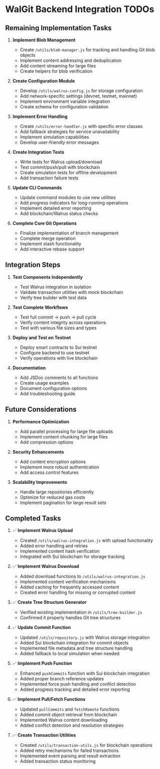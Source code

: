 # WalGit Backend Integration TODOs

## Remaining Implementation Tasks

1. **Implement Blob Management**
   - Create `/utils/blob-manager.js` for tracking and handling Git blob objects
   - Implement content addressing and deduplication
   - Add content streaming for large files
   - Create helpers for blob verification

2. **Create Configuration Module**
   - Develop `/utils/walrus-config.js` for storage configuration
   - Add network-specific settings (devnet, testnet, mainnet)
   - Implement environment variable integration
   - Create schema for configuration validation

3. **Implement Error Handling**
   - Create `/utils/error-handler.js` with specific error classes
   - Add fallback strategies for service unavailability
   - Implement simulation capabilities
   - Develop user-friendly error messages

4. **Create Integration Tests**
   - Write tests for Walrus upload/download
   - Test commit/push/pull with blockchain
   - Create simulation tests for offline development
   - Add transaction failure tests

5. **Update CLI Commands**
   - Update command modules to use new utilities
   - Add progress indicators for long-running operations
   - Implement detailed error reporting
   - Add blockchain/Walrus status checks

6. **Complete Core Git Operations**
   - Finalize implementation of branch management
   - Complete merge operation
   - Implement stash functionality
   - Add interactive rebase support

## Integration Steps

1. **Test Components Independently**
   - Test Walrus integration in isolation
   - Validate transaction utilities with mock blockchain
   - Verify tree builder with test data

2. **Test Complete Workflows**
   - Test full commit → push → pull cycle
   - Verify content integrity across operations
   - Test with various file sizes and types

3. **Deploy and Test on Testnet**
   - Deploy smart contracts to Sui testnet
   - Configure backend to use testnet
   - Verify operations with live blockchain

4. **Documentation**
   - Add JSDoc comments to all functions
   - Create usage examples
   - Document configuration options
   - Add troubleshooting guide

## Future Considerations

1. **Performance Optimization**
   - Add parallel processing for large file uploads
   - Implement content chunking for large files
   - Add compression options

2. **Security Enhancements**
   - Add content encryption options
   - Implement more robust authentication
   - Add access control features

3. **Scalability Improvements**
   - Handle large repositories efficiently
   - Optimize for reduced gas costs
   - Implement pagination for large result sets

## Completed Tasks

1. ✅ **Implement Walrus Upload**
   - Created `/utils/walrus-integration.js` with upload functionality
   - Added error handling and retries
   - Implemented content hash verification
   - Integrated with Sui blockchain for storage tracking

2. ✅ **Implement Walrus Download**
   - Added download functions to `/utils/walrus-integration.js`
   - Implemented content verification mechanisms
   - Added caching for frequently accessed content
   - Created error handling for missing or corrupted content

3. ✅ **Create Tree Structure Generator**
   - Verified existing implementation in `/utils/tree-builder.js`
   - Confirmed it properly handles Git tree structures

4. ✅ **Update Commit Function**
   - Updated `/utils/repository.js` with Walrus storage integration
   - Added Sui blockchain integration for commit objects
   - Implemented file metadata and tree structure handling
   - Added fallback to local simulation when needed

5. ✅ **Implement Push Function**
   - Enhanced `pushCommits` function with Sui blockchain integration
   - Added proper branch reference updates
   - Implemented force push handling and conflict detection
   - Added progress tracking and detailed error reporting

6. ✅ **Implement Pull/Fetch Functions**
   - Updated `pullCommits` and `fetchRemote` functions
   - Added commit object retrieval from blockchain
   - Implemented Walrus content downloading
   - Added conflict detection and resolution strategies

7. ✅ **Create Transaction Utilities**
   - Created `/utils/transaction-utils.js` for blockchain operations
   - Added retry mechanisms for failed transactions
   - Implemented event parsing and result extraction
   - Added transaction status monitoring